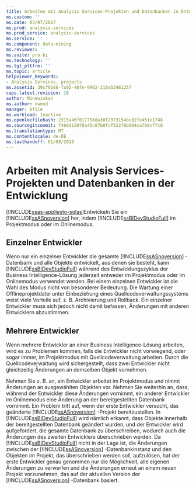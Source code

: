 ```yaml
---
title: Arbeiten mit Analysis Services-Projekten und Datenbanken in Entwicklung | Microsoft Docs
ms.custom: ''
ms.date: 03/07/2017
ms.prod: analysis-services
ms.prod_service: analysis-services
ms.service: ''
ms.component: data-mining
ms.reviewer: ''
ms.suite: pro-bi
ms.technology: ''
ms.tgt_pltfrm: ''
ms.topic: article
helpviewer_keywords:
- Analysis Services, projects
ms.assetid: 39cf9166-fa92-40fe-9962-210a52461257
caps.latest.revision: 16
author: Minewiskan
ms.author: owend
manager: kfile
ms.workload: Inactive
ms.openlocfilehash: 2315a46f017758da30f2973154bcd2fe451e1748
ms.sourcegitcommit: f486d12078a45c87b0fcf52270b904ca7b0c7fc8
ms.translationtype: MT
ms.contentlocale: de-DE
ms.lasthandoff: 01/08/2018
---
```

# <a name="work-with-analysis-services-projects-and-databases-in-development"></a>Arbeiten mit Analysis Services-Projekten und Datenbanken in der Entwicklung
[!INCLUDE[ssas-appliesto-sqlas](../../includes/ssas-appliesto-sqlas.md)]Entwickeln Sie ein [!INCLUDE[ssASnoversion](../../includes/ssasnoversion-md.md)] her, indem [!INCLUDE[ssBIDevStudioFull](../../includes/ssbidevstudiofull-md.md)] im Projektmodus oder im Onlinemodus.  
  
## <a name="single-developer"></a>Einzelner Entwickler  
 Wenn nur ein einzelner Entwickler die gesamte [!INCLUDE[ssASnoversion](../../includes/ssasnoversion-md.md)] -Datenbank und alle Objekte entwickelt, aus denen sie besteht, kann [!INCLUDE[ssBIDevStudioFull](../../includes/ssbidevstudiofull-md.md)] während des Entwicklungszyklus der Business Intelligence-Lösung jederzeit entweder im Projektmodus oder im Onlinemodus verwendet werden. Bei einem einzelnen Entwickler ist die Wahl des Modus nicht von besonderer Bedeutung. Die Wartung einer Offlineprojektdatei unter Einbeziehung eines Quellcodeverwaltungssystems weist viele Vorteile auf, z. B. Archivierung und Rollback. Ein einzelner Entwickler muss sich jedoch nicht damit befassen, Änderungen mit anderen Entwicklern abzustimmen.  
  
## <a name="multiple-developers"></a>Mehrere Entwickler  
 Wenn mehrere Entwickler an einer Business Intelligence-Lösung arbeiten, wird es zu Problemen kommen, falls die Entwickler nicht vorwiegend, oder sogar immer, im Projektmodus mit Quellcodeverwaltung arbeiten. Durch die Quellcodeverwaltung wird sichergestellt, dass zwei Entwickler nicht gleichzeitig Änderungen an demselben Objekt vornehmen.  
  
 Nehmen Sie z. B. an, ein Entwickler arbeitet im Projektmodus und nimmt Änderungen an ausgewählten Objekten vor. Nehmen Sie weiterhin an, dass, während der Entwickler diese Änderungen vornimmt, ein anderer Entwickler im Onlinemodus eine Änderung an der bereitgestellten Datenbank vornimmt. Ein Problem tritt auf, wenn der erste Entwickler versucht, das geänderte [!INCLUDE[ssASnoversion](../../includes/ssasnoversion-md.md)] -Projekt bereitzustellen. In [!INCLUDE[ssBIDevStudioFull](../../includes/ssbidevstudiofull-md.md)] wird nämlich erkannt, dass Objekte innerhalb der bereitgestellten Datenbank geändert wurden, und der Entwickler wird aufgefordert, die gesamte Datenbank zu überschreiben, wodurch auch die Änderungen des zweiten Entwicklers überschrieben werden. Da [!INCLUDE[ssBIDevStudioFull](../../includes/ssbidevstudiofull-md.md)] nicht in der Lage ist, die Änderungen zwischen der [!INCLUDE[ssASnoversion](../../includes/ssasnoversion-md.md)] -Datenbankinstanz und den Objekten im Projekt, das überschrieben werden soll, aufzulösen, hat der erste Entwickler genau genommen nur die Möglichkeit, alle eigenen Änderungen zu verwerfen und die Änderungen erneut an einem neuen Projekt vorzunehmen, das auf der aktuellen Version der [!INCLUDE[ssASnoversion](../../includes/ssasnoversion-md.md)] -Datenbank basiert.  
  
  
